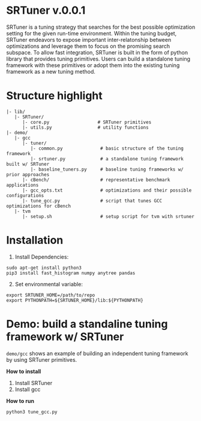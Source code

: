 # SRTuner v.0.0.1
  SRTuner is a tuning strategy that searches for the best possible optimization setting for the given run-time environment. Within the tuning budget, SRTuner endeavors to expose important inter-relatonship between optimizations and leverage them to focus on the promising search subspace.
  To allow fast integration, SRTuner is built in the form of python library that provides tuning primitives. Users can build a standalone tuning framework with these primitives or adopt them into the existing tuning framework as a new tuning method. 

# Structure highlight
```
|- lib/
   |- SRTuner/
      |- core.py                  # SRTuner primitives
      |- utils.py                 # utility functions
|- demo/
   |- gcc
      |- tuner/
         |- common.py              # basic structure of the tuning framework
         |- srtuner.py             # a standalone tuning framework built w/ SRTuner
         |- baseline_tuners.py     # baseline tuning frameworks w/ prior approaches
      |- cBench/                   # representative benchmark applications
      |- gcc_opts.txt              # optimizations and their possible configurations
      |- tune_gcc.py               # script that tunes GCC optimizations for cBench
   |- tvm
      |- setup.sh                  # setup script for tvm with srtuner
```


# Installation
1. Install Dependencies:
```
sudo apt-get install python3
pip3 install fast_histogram numpy anytree pandas
```

2. Set environmental variable:
```
export SRTUNER_HOME=/path/to/repo
export PYTHONPATH=${SRTUNER_HOME}/lib:${PYTHONPATH}
```

# Demo: build a standaline tuning framework w/ SRTuner
`demo/gcc` shows an example of building an independent tuning framework by using SRTuner primitives. 

**How to install**

1. Install SRTuner
2. Install gcc

**How to run**

`python3 tune_gcc.py`
